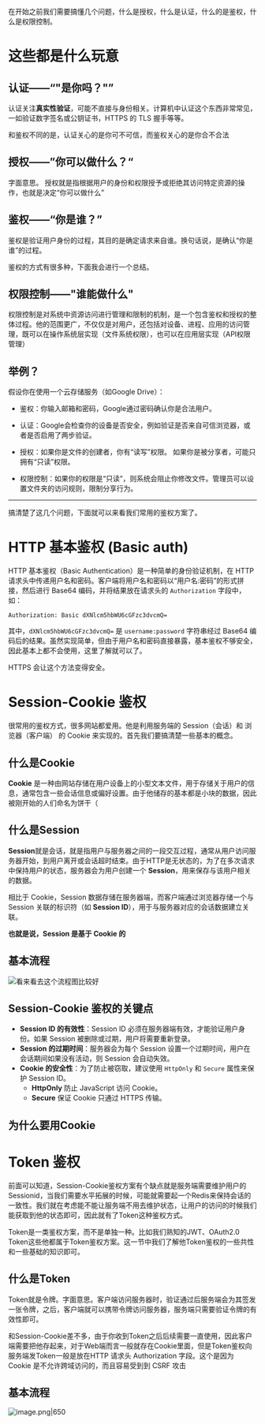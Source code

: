 在开始之前我们需要搞懂几个问题，什么是授权，什么是认证，什么的是鉴权，什么是权限控制。

# 这些都是什么玩意

## 认证——“"是你吗？"”

认证关注**真实性验证**，可能不直接与身份相关。计算机中认证这个东西非常常见，一如验证数字签名或公钥证书，HTTPS 的 TLS 握手等等。

和鉴权不同的是，认证关心的是你可不可信，而鉴权关心的是你合不合法

## 授权——”你可以做什么？“

字面意思。
授权就是指根据用户的身份和权限授予或拒绝其访问特定资源的操作，也就是决定“你可以做什么”

## 鉴权——“你是谁？”

鉴权是验证用户身份的过程，其目的是确定请求来自谁。换句话说，是确认“你是谁”的过程。

鉴权的方式有很多种，下面我会进行一个总结。

## 权限控制——"谁能做什么"

权限控制是对系统中资源访问进行管理和限制的机制，是一个包含鉴权和授权的整体过程。他的范围更广，不仅仅是对用户，还包括对设备、进程、应用的访问管理，既可以在操作系统层实现（文件系统权限），也可以在应用层实现（API权限管理）

## 举例？

假设你在使用一个云存储服务（如Google Drive）：

-   鉴权：你输入邮箱和密码，Google通过密码确认你是合法用户。

-   认证：Google会检查你的设备是否安全，例如验证是否来自可信浏览器，或者是否启用了两步验证。

-   授权：如果你是文件的创建者，你有“读写”权限。 如果你是被分享者，可能只拥有“只读”权限。

-   权限控制：如果你的权限是“只读”，则系统会阻止你修改文件。管理员可以设置文件夹的访问规则，限制分享行为。

---

搞清楚了这几个问题，下面就可以来看我们常用的鉴权方案了。

# HTTP 基本鉴权 (Basic auth)

HTTP 基本鉴权（Basic Authentication）是一种简单的身份验证机制，在 HTTP 请求头中传递用户名和密码。客户端将用户名和密码以“用户名:密码”的形式拼接，然后进行 Base64 编码，并将结果放在请求头的 `Authorization` 字段中，如：

```header
Authorization: Basic dXNlcm5hbWU6cGFzc3dvcmQ=
```

其中，`dXNlcm5hbWU6cGFzc3dvcmQ=` 是 `username:password` 字符串经过 Base64 编码后的结果。虽然实现简单，但由于用户名和密码直接暴露，基本鉴权不够安全，因此基本上都不会使用，这里了解就可以了。

HTTPS 会让这个方法变得安全。

# Session-Cookie 鉴权

很常用的鉴权方式，很多网站都爱用。他是利用服务端的 Session（会话）和 浏览器（客户端） 的 Cookie 来实现的。首先我们要搞清楚一些基本的概念。

## 什么是Cookie

**Cookie** 是一种由网站存储在用户设备上的小型文本文件，用于存储关于用户的信息，通常包含一些会话信息或偏好设置。由于他储存的基本都是小块的数据，因此被刚开始的人们命名为饼干（

## 什么是Session

**Session**就是会话，就是指用户与服务器之间的一段交互过程，通常从用户访问服务器开始，到用户离开或会话超时结束。由于HTTP是无状态的，为了在多次请求中保持用户的状态，服务器会为用户创建一个 **Session**，用来保存与该用户相关的数据。

相比于 Cookie，Session 数据存储在服务器端，而客户端通过浏览器存储一个与 Session 关联的标识符（如 **Session ID**），用于与服务器对应的会话数据建立关联。

**也就是说，Session 是基于 Cookie 的**

## 基本流程

![看来看去这个流程图比较好](https://cloud.intro-iu.top:738/d/ThreeBody/ZeroHzzzzPic/202412061220426.png)

## Session-Cookie 鉴权的关键点

-   **Session ID 的有效性**：Session ID 必须在服务器端有效，才能验证用户身份。如果 Session 被删除或过期，用户将需要重新登录。
-   **Session 的过期时间**：服务器会为每个 Session 设置一个过期时间，用户在会话期间如果没有活动，则 Session 会自动失效。
-   **Cookie 的安全性**：为了防止被窃取，建议使用 `HttpOnly` 和 `Secure` 属性来保护 Session ID。
    -   **HttpOnly** 防止 JavaScript 访问 Cookie。
    -   **Secure** 保证 Cookie 只通过 HTTPS 传输。

## 为什么要用Cookie

# Token 鉴权

前面可以知道，Session-Cookie鉴权方案有个缺点就是服务端需要维护用户的Sessionid，当我们需要水平拓展的时候，可能就需要起一个Redis来保持会话的一致性。我们就在考虑能不能让服务端不用去维护状态，让用户的访问的时候我们能获取到他的状态即可，因此就有了Token这种鉴权方式。

Token是一类鉴权方案，而不是单独一种。比如我们熟知的JWT、OAuth2.0 Token这些他都属于Token鉴权方案。这一节中我们了解他Token鉴权的一些共性和一些基础的知识即可。

## 什么是Token

Token就是令牌。字面意思。客户端访问服务器时，验证通过后服务端会为其签发一张令牌，之后，客户端就可以携带令牌访问服务器，服务端只需要验证令牌的有效性即可。

和Session-Cookie差不多，由于你收到Token之后后续需要一直使用，因此客户端需要把他存起来，对于Web端而言一般就存在Cookie里面，但是Token鉴权向服务端发Token一般是放在HTTP 请求头 Authorization 字段。这个是因为 Cookie 是不允许跨域访问的，而且容易受到到 CSRF 攻击

## 基本流程

![image.png|650](https://cloud.intro-iu.top:738/d/ThreeBody/ZeroHzzzzPic/202412061231343.png)
